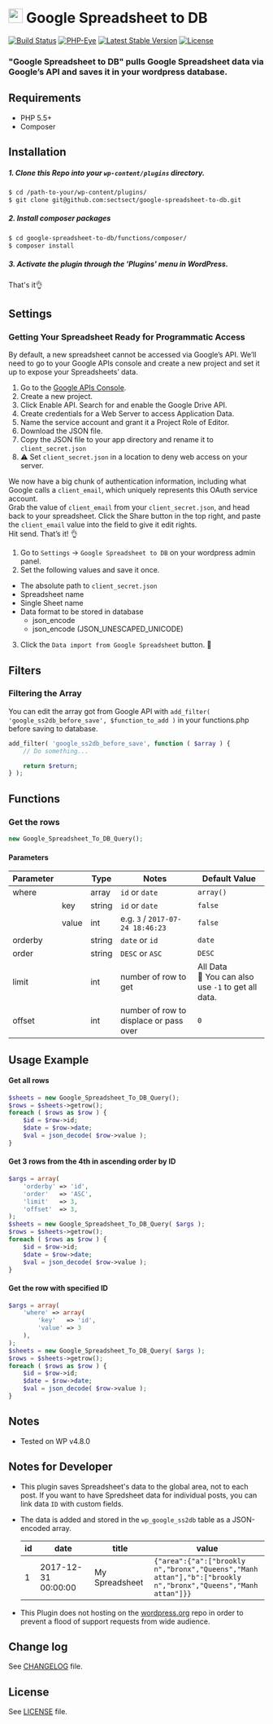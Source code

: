# <img src="https://github-sect.s3-ap-northeast-1.amazonaws.com/logo.svg" width="28" height="auto"> Google Spreadsheet to DB
[![Build Status](https://travis-ci.org/sectsect/google-spreadsheet-to-db.svg?branch=master)](https://travis-ci.org/sectsect/google-spreadsheet-to-db) [![PHP-Eye](https://php-eye.com/badge/sectsect/google-spreadsheet-to-db/tested.svg?style=flat)](https://php-eye.com/package/sectsect/google-spreadsheet-to-db) [![Latest Stable Version](https://poser.pugx.org/sectsect/google-spreadsheet-to-db/v/stable)](https://packagist.org/packages/sectsect/google-spreadsheet-to-db)  [![License](https://poser.pugx.org/sectsect/google-spreadsheet-to-db/license)](https://packagist.org/packages/sectsect/google-spreadsheet-to-db)

### "Google Spreadsheet to DB" pulls Google Spreadsheet data via Google’s API and saves it in your wordpress database.

## Requirements

- PHP 5.5+
- Composer

## Installation

##### 1. Clone this Repo into your `wp-content/plugins` directory.
```sh
$ cd /path-to-your/wp-content/plugins/
$ git clone git@github.com:sectsect/google-spreadsheet-to-db.git
```

##### 2. Install composer packages
```sh
$ cd google-spreadsheet-to-db/functions/composer/
$ composer install
```

##### 3. Activate the plugin through the 'Plugins' menu in WordPress.<br>
That's it:ok_hand:



## Settings

### Getting Your Spreadsheet Ready for Programmatic Access

By default, a new spreadsheet cannot be accessed via Google’s API. We’ll need to go to your Google APIs console and create a new project and set it up to expose your Spreadsheets’ data.

1. Go to the [Google APIs Console](https://console.developers.google.com/).
2. Create a new project.
3. Click Enable API. Search for and enable the Google Drive API.
4. Create credentials for a Web Server to access Application Data.
5. Name the service account and grant it a Project Role of Editor.
6. Download the JSON file.
7. Copy the JSON file to your app directory and rename it to `client_secret.json`
8. :warning: Set `client_secret.json` in a location to deny web access on your server.

We now have a big chunk of authentication information, including what Google calls a `client_email`, which uniquely represents this OAuth service account.  
Grab the value of `client_email` from your `client_secret.json`, and head back to your spreadsheet. Click the Share button in the top right, and paste the `client_email` value into the field to give it edit rights.  
Hit send. That’s it! :ok_hand:

1. Go to `Settings` -> `Google Spreadsheet to DB` on your wordpress admin panel.
2. Set the following values and save it once.
  - The absolute path to `client_secret.json`
  - Spreadsheet name
  - Single Sheet name
  - Data format to be stored in database
    - json_encode
	- json_encode (JSON_UNESCAPED_UNICODE)
3. Click the `Data import from Google Spreadsheet` button. :tada:

## Filters

### Filtering the Array

You can edit the array got from Google API with `add_filter( 'google_ss2db_before_save', $function_to_add )` in your functions.php before saving to database.

```php
add_filter( 'google_ss2db_before_save', function ( $array ) {
	// Do something...

	return $return;
} );
```

## Functions

### Get the rows
```php
new Google_Spreadsheet_To_DB_Query();
```

#### Parameters

| Parameter |      | Type | Notes  | Default Value |
| -------- | ----- | ------- | ------ | ------ |
| where    |       | array  | `id` or `date`  | `array()` |
|          | key   | string | `id` or `date`  |  `false` |
|          | value | int    | e.g. `3` / `2017-07-24 18:46:23` |  `false` |
| orderby  |       | string | `date` or `id`  | `date` |
| order    |       | string | `DESC` or `ASC` | `DESC` |
| limit    |       | int    | number of row to get  | All Data<br>:memo: You can also use `-1` to get all data. |
| offset   |       | int    | number of row to displace or pass over | `0` |

## Usage Example

#### Get all rows
```php
$sheets = new Google_Spreadsheet_To_DB_Query();
$rows = $sheets->getrow();
foreach ( $rows as $row ) {
	$id = $row->id;
	$date = $row->date;
	$val = json_decode( $row->value );
}
```

#### Get 3 rows from the 4th in ascending order by ID
```php
$args = array(
	'orderby' => 'id',
	'order'   => 'ASC',
	'limit'   => 3,
	'offset'  => 3,
);
$sheets = new Google_Spreadsheet_To_DB_Query( $args );
$rows = $sheets->getrow();
foreach ( $rows as $row ) {
	$id = $row->id;
	$date = $row->date;
	$val = json_decode( $row->value );
}
```

#### Get the row with specified ID
```php
$args = array(
	'where' => array(
		'key'   => 'id',
		'value' => 3
	),
);
$sheets = new Google_Spreadsheet_To_DB_Query( $args );
$rows = $sheets->getrow();
foreach ( $rows as $row ) {
	$id = $row->id;
	$date = $row->date;
	$val = json_decode( $row->value );
}
```

## Notes

* Tested on WP v4.8.0

## Notes for Developer

* This plugin saves Spreadsheet's data to the global area, not to each post. If you want to have Spredsheet data for individual posts, you can link data `ID` with custom fields.
* The data is added and stored in the `wp_google_ss2db` table as a JSON-encoded array.

  <table>
  <thead>
  <tr>
  <th>id</th>
  <th>date</th>
  <th>title</th>
  <th>value</th>
  </tr>
  </thead>
  <tbody>
  <tr>
  <td>1</td>
  <td>2017-12-31 00:00:00</td>
  <td>My Spreadsheet</td>
  <td><code style="word-break: break-all;">{"area":{"a":["brooklyn","bronx","Queens","Manhattan"],"b":["brooklyn","bronx","Queens","Manhattan"]}}</code></td>
  </tr></tbody></table>

* This Plugin does not hosting on the [wordpress.org](https://wordpress.org/) repo in order to prevent a flood of support requests from wide audience.

## Change log  

See [CHANGELOG](https://github.com/sectsect/google-spreadsheet-to-db/blob/master/CHANGELOG.md) file.

## License

See [LICENSE](https://github.com/sectsect/google-spreadsheet-to-db/blob/master/LICENSE) file.
